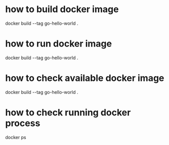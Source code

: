 # how to build docker image
docker build --tag go-hello-world .

# how to run docker image
docker build --tag go-hello-world .

# how to check available docker image
docker build --tag go-hello-world .

# how to check running docker process
docker ps